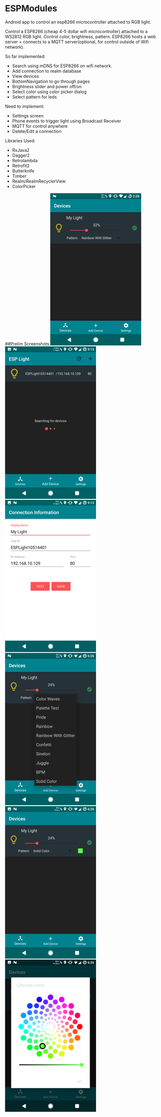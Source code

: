 # ESPModules
Android app to control an esp8266 microcontroller attached to RGB light.

Control a ESP8266 (cheap 4-5 dollar wifi microcontroller) attached to a WS2812 RGB light.
Control color, brightness, pattern.
ESP8266 hosts a web server + connects to a MQTT server(optional, for control outside of Wifi network). 

So far implemented: 
 - Search using mDNS for ESP8266 on wifi network.
 - Add connection to realm database
 - View devices 
 - BottomNavigation to go through pages
 - Brightness slider and power off/on
 - Select color using color picker dialog
 - Select pattern for leds
 
Need to implement:
 - Settings screen
 - Phone events to trigger light using Broadcast Receiver
 - MQTT for control anywhere
 - Delete/Edit a connection

Libraries Used:
 - RxJava2
 - Dagger2
 - Retrolambda
 - Retrofit2
 - Butterknife
 - Timber
 - Realm/RealmRecyclerView
 - ColorPicker

 ##Prelim Screenshots
 <img src="/screenshots/Screenshot_20170222-142854.png" alt="image" width="300">
 <img src="/screenshots/Screenshot_20170220-211337.png" alt="image" width="300">
 <img src="/screenshots/Screenshot_20170220-211346.png" alt="image" width="300">
 <img src="/screenshots/Screenshot_20170222-182624.png" alt="image" width="300">
 <img src="/screenshots/Screenshot_20170222-182630.png" alt="image" width="300">
 <img src="/screenshots/Screenshot_20170222-182634.png" alt="image" width="300">
